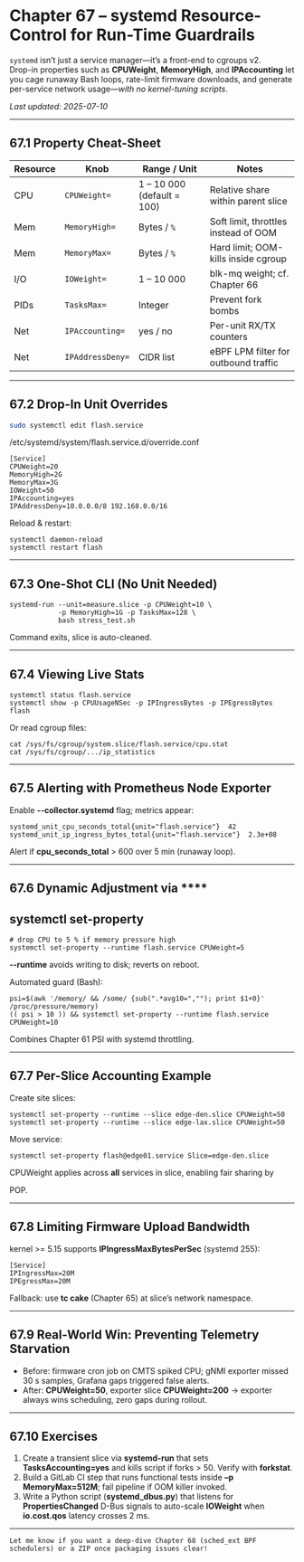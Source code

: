 
# Chapter 67 – systemd Resource-Control for Run-Time Guardrails

`systemd` isn’t just a service manager—it’s a front-end to cgroups v2.  
Drop-in properties such as **CPUWeight**, **MemoryHigh**, and **IPAccounting**
let you cage runaway Bash loops, rate-limit firmware downloads, and generate
per-service network usage—_with no kernel-tuning scripts_.

_Last updated: 2025-07-10_

---

## 67.1  Property Cheat-Sheet

| Resource | Knob | Range / Unit | Notes |
|----------|------|--------------|-------|
| CPU | `CPUWeight=` | 1 – 10 000 (default = 100) | Relative share within parent slice |
| Mem | `MemoryHigh=` | Bytes / `%` | Soft limit, throttles instead of OOM |
| Mem | `MemoryMax=` | Bytes / `%` | Hard limit; OOM-kills inside cgroup |
| I/O | `IOWeight=` | 1 – 10 000 | blk-mq weight; cf. Chapter 66 |
| PIDs | `TasksMax=` | Integer | Prevent fork bombs |
| Net | `IPAccounting=` | yes / no | Per-unit RX/TX counters |
| Net | `IPAddressDeny=` | CIDR list | eBPF LPM filter for outbound traffic |

---

## 67.2  Drop-In Unit Overrides

```bash
sudo systemctl edit flash.service
```

/etc/systemd/system/flash.service.d/override.conf

```
[Service]
CPUWeight=20
MemoryHigh=2G
MemoryMax=3G
IOWeight=50
IPAccounting=yes
IPAddressDeny=10.0.0.0/8 192.168.0.0/16
```

Reload & restart:

```
systemctl daemon-reload
systemctl restart flash
```

---

## **67.3**  **One-Shot CLI (No Unit Needed)**

```
systemd-run --unit=measure.slice -p CPUWeight=10 \
            -p MemoryHigh=1G -p TasksMax=128 \
            bash stress_test.sh
```

Command exits, slice is auto-cleaned.

---

## **67.4**  **Viewing Live Stats**

```
systemctl status flash.service
systemctl show -p CPUUsageNSec -p IPIngressBytes -p IPEgressBytes flash
```

Or read cgroup files:

```
cat /sys/fs/cgroup/system.slice/flash.service/cpu.stat
cat /sys/fs/cgroup/.../ip_statistics
```

---

## **67.5**  **Alerting with Prometheus Node Exporter**

Enable **--collector.systemd** flag; metrics appear:

```
systemd_unit_cpu_seconds_total{unit="flash.service"}  42
systemd_unit_ip_ingress_bytes_total{unit="flash.service"}  2.3e+08
```

Alert if **cpu_seconds_total** > 600 over 5 min (runaway loop).

---

## **67.6**  **Dynamic Adjustment via** ****

## **systemctl set-property**

```
# drop CPU to 5 % if memory pressure high
systemctl set-property --runtime flash.service CPUWeight=5
```

**--runtime** avoids writing to disk; reverts on reboot.

Automated guard (Bash):

```
psi=$(awk '/memory/ && /some/ {sub(".*avg10=",""); print $1+0}' /proc/pressure/memory)
(( psi > 10 )) && systemctl set-property --runtime flash.service CPUWeight=10
```

Combines Chapter 61 PSI with systemd throttling.

---

## **67.7**  **Per-Slice Accounting Example**

Create site slices:

```
systemctl set-property --runtime --slice edge-den.slice CPUWeight=50
systemctl set-property --runtime --slice edge-lax.slice CPUWeight=50
```

Move service:

```
systemctl set-property flash@edge01.service Slice=edge-den.slice
```

CPUWeight applies across **all** services in slice, enabling fair sharing by

POP.

---

## **67.8**  **Limiting Firmware Upload Bandwidth**

kernel >= 5.15 supports **IPIngressMaxBytesPerSec** (systemd 255):

```
[Service]
IPIngressMax=20M
IPEgressMax=20M
```

Fallback: use **tc cake** (Chapter 65) at slice’s network namespace.

---

## **67.9**  **Real-World Win: Preventing Telemetry Starvation**

* Before: firmware cron job on CMTS spiked CPU; gNMI exporter missed 30 s
  samples, Grafana gaps triggered false alerts.
* After: **CPUWeight=50**, exporter slice **CPUWeight=200** → exporter always wins
  scheduling, zero gaps during rollout.

---

## **67.10**  **Exercises**

1. Create a transient slice via **systemd-run** that sets **TasksAccounting=yes**
   and kills script if forks > 50. Verify with **forkstat**.
2. Build a GitLab CI step that runs functional tests inside
   **–p MemoryMax=512M**; fail pipeline if OOM killer invoked.
3. Write a Python script (**systemd_dbus.py**) that listens for
   **PropertiesChanged** D-Bus signals to auto-scale **IOWeight** when
   **io.cost.qos** latency crosses 2 ms.

---

```
Let me know if you want a deep-dive Chapter 68 (sched_ext BPF schedulers) or a ZIP once packaging issues clear!
```
